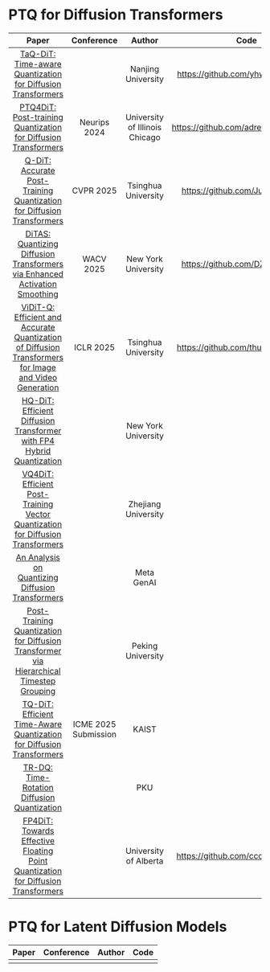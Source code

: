 # PTQ for Diffusion Transformers
|Paper|Conference|Author|Code|
|:---:|:---:|:---:|:---:|
|[TaQ-DiT: Time-aware Quantization for Diffusion Transformers](https://arxiv.org/abs/2411.14172)||Nanjing University|https://github.com/yhwangs/TQ-DiT|
|[PTQ4DiT: Post-training Quantization for Diffusion Transformers](https://arxiv.org/abs/2405.16005)|Neurips 2024|University of Illinois Chicago|https://github.com/adreamwu/PTQ4DiT|
|[Q-DiT: Accurate Post-Training Quantization for Diffusion Transformers](https://arxiv.org/abs/2406.17343)|CVPR 2025|Tsinghua University|https://github.com/Juanerx/Q-DiT|
|[DiTAS: Quantizing Diffusion Transformers via Enhanced Activation Smoothing](https://arxiv.org/abs/2409.07756)|WACV 2025|New York University|https://github.com/DZY122/DiTAS|
|[ViDiT-Q: Efficient and Accurate Quantization of Diffusion Transformers for Image and Video Generation](https://arxiv.org/abs/2406.02540)|ICLR 2025|Tsinghua University|https://github.com/thu-nics/ViDiT-Q|
|[HQ-DiT: Efficient Diffusion Transformer with FP4 Hybrid Quantization](https://arxiv.org/abs/2405.19751)||New York University||
|[VQ4DiT: Efficient Post-Training Vector Quantization for Diffusion Transformers](https://arxiv.org/abs/2408.17131)||Zhejiang University||
|[An Analysis on Quantizing Diffusion Transformers](https://arxiv.org/abs/2406.11100)||Meta GenAI||
|[Post-Training Quantization for Diffusion Transformer via Hierarchical Timestep Grouping](https://arxiv.org/pdf/2503.06930)||Peking University||
|[TQ-DiT: Efficient Time-Aware Quantization for Diffusion Transformers](https://arxiv.org/pdf/2502.04056)|ICME 2025 Submission|KAIST||
|[TR-DQ: Time-Rotation Diffusion Quantization](https://arxiv.org/abs/2503.06564)||PKU||
|[FP4DiT: Towards Effective Floating Point Quantization for Diffusion Transformers](https://arxiv.org/pdf/2503.15465)||University of Alberta|https://github.com/cccrrrccc/FP4DiT|



# PTQ for Latent Diffusion Models
|Paper|Conference|Author|Code|
|:---:|:---:|:---:|:---:|
|||||
